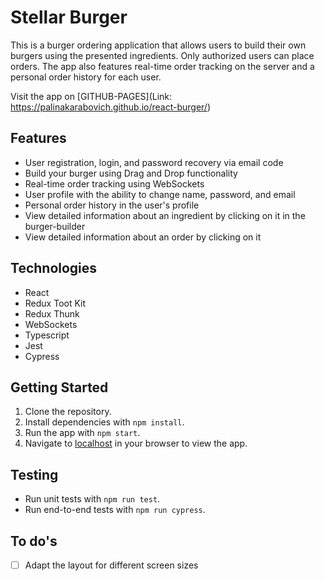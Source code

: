 # Stellar Burger 

This is a burger ordering application that allows users to build their own burgers using the presented ingredients. Only authorized users can place orders. The app also features real-time order tracking on the server and a personal order history for each user.

Visit the app on [GITHUB-PAGES](Link: https://palinakarabovich.github.io/react-burger/)

## Features
- User registration, login, and password recovery via email code
- Build your burger using Drag and Drop functionality
- Real-time order tracking using WebSockets
- User profile with the ability to change name, password, and email
- Personal order history in the user's profile
- View detailed information about an ingredient by clicking on it in the burger-builder
- View detailed information about an order by clicking on it

## Technologies
- React
- Redux Toot Kit
- Redux Thunk
- WebSockets
- Typescript
- Jest
- Cypress

## Getting Started

1. Clone the repository.
2. Install dependencies with `npm install`.
3. Run the app with `npm start`.
4. Navigate to [localhost](http://localhost:3000/react-burger) in your browser to view the app.

## Testing
- Run unit tests with `npm run test`.
- Run end-to-end tests with `npm run cypress`.

## To do's
- [ ] Adapt the layout for different screen sizes
